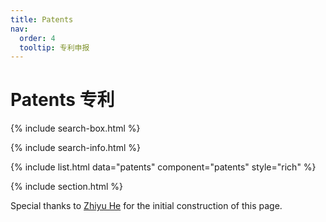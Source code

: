 ```yaml
---
title: Patents
nav:
  order: 4
  tooltip: 专利申报
---
```


# <i class="fas fa-book"></i>Patents 专利

{% include search-box.html %}

{% include search-info.html %}

{% include list.html data="patents" component="patents" style="rich" %}

{% include section.html %}

Special thanks to [Zhiyu He](/lab-website-template/members/2_stu_2022_hezhiyu.html) for the initial construction of this page.